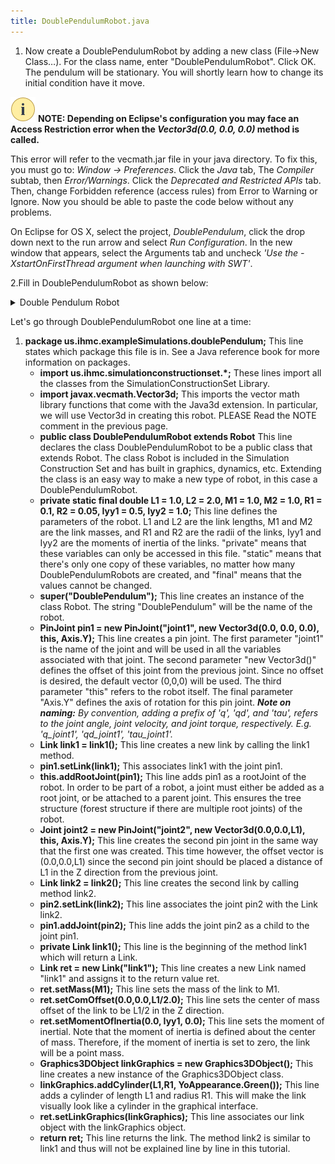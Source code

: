 ```yaml
---
title: DoublePendulumRobot.java
---
```


1. Now create a DoublePendulumRobot by adding a new class (File->New Class…). For the class name, enter "DoublePendulumRobot". Click OK.  The pendulum will be stationary. 
You will shortly learn how to change its initial condition have it move.

![note](/resources/images/attention-40.png) **NOTE: Depending on Eclipse's configuration you may face an Access Restriction error when the _Vector3d(0.0, 0.0, 0.0)_ method is called.**  

This error will refer to the vecmath.jar file in your java directory. To fix this, you must go to: 
_Window -> Preferences_. Click the _Java_ tab, The _Compiler_ subtab, then _Error/Warnings_. Click the _Deprecated and Restricted APIs_ tab.
Then, change Forbidden reference (access rules) from Error to Warning or Ignore.
Now you should be able to paste the code below without any problems.

On Eclipse for OS X, select the project, _DoublePendulum_, click the drop down next to the run arrow and select _Run Configuration_. 
In the new window that appears, select the Arguments tab and uncheck _'Use the -XstartOnFirstThread argument when launching with SWT'_.

 
2.Fill in DoublePendulumRobot as shown below:

<details>
<summary> Double Pendulum Robot </summary>
{% highlight java %}

package us.ihmc.exampleSimulations.doublePendulum;
 
import javax.vecmath.Vector3d;
 
import us.ihmc.graphics3DAdapter.graphics.Graphics3DObject;
import us.ihmc.graphics3DAdapter.graphics.appearances.YoAppearance;
import us.ihmc.robotics.Axis;
import us.ihmc.simulationconstructionset.Joint;
import us.ihmc.simulationconstructionset.Link;
import us.ihmc.simulationconstructionset.PinJoint;
import us.ihmc.simulationconstructionset.Robot;
 
/**
 * This class DoublePendulumRobot is a public class that extends Robot. The class Robot is
 * included in the Simulation Construction Set and has built in graphics, dynamics, etc.
 * Extending the class is an easy way to make a new type of robot, in this case a DoublePendulumRobot.
 */
public class DoublePendulumRobot extends Robot
{
   private static final long serialVersionUID = -7671864179791904256L;
     
   /* L1 and L2 are the link lengths, M1 and M2 are the link masses, and R1 and R2 are the radii of the links,
    * Iyy1 and Iyy2 are the moments of inertia of the links. The moments of inertia are defined about the COM
    * for each link.
    */
   public static final double
      L1 = 1.0, L2 = 2.0, M1 = 1.0, M2 = 1.0, R1 = 0.1, R2 = 0.05, Iyy1 = 0.083, Iyy2 = 0.33;
    
   public DoublePendulumRobot()
   {
      super("DoublePendulum"); // create and instance of Robot
      // Create joints and assign links. Pin joints have a single axis of rotation.
      PinJoint pin1 = new PinJoint("joint1", new Vector3d(0.0, 0.0, 0.0), this, Axis.Y);
      // pin1.setInitialState(0.0, 0.0);
      Link link1 = link1();
      pin1.setLink(link1); // associate link1 with the joint pin1
      this.addRootJoint(pin1);
      /*
       *  The second joint is initiated with the offset vector (0.0,0.0,L1) since
       *  it should be placed a distance of L1 in the Z direction from the previous joint.
       */
      Joint pin2 = new PinJoint("joint2", new Vector3d(0.0, 0.0, L1), this, Axis.Y);
      Link link2 = link2();
      pin2.setLink(link2);
      pin1.addJoint(pin2);
   }
 
   /**
    * Create the first link for the DoublePendulumRobot.
    */
   private Link link1()
   {
      Link ret = new Link("link1");
      ret.setMass(M1);
      ret.setComOffset(0.0, 0.0, L1 / 2.0);
      ret.setMomentOfInertia(0.0, Iyy1, 0.0);
      // create a LinkGraphics object to manipulate the visual representation of the link
      Graphics3DObject linkGraphics = new Graphics3DObject();
      linkGraphics.addCylinder(L1, R1, YoAppearance.Red());
       
      // associate the linkGraphics object with the link object
      ret.setLinkGraphics(linkGraphics);
      return ret;
   }
   /**
    * Create the second link for the DoublePendulumRobot.
    */
   private Link link2()
   {
      Link ret = new Link("link2");
      ret.setMass(M2);
      ret.setComOffset(0.0, 0.0, L2 / 2.0);
      ret.setMomentOfInertia(0.0, Iyy2, 0.0);
      Graphics3DObject linkGraphics = new Graphics3DObject();
      linkGraphics.addCylinder(L2, R2, YoAppearance.Green());
      ret.setLinkGraphics(linkGraphics);
      return ret;
   }
}

{% endhighlight %}
</details>


Let's go through DoublePendulumRobot one line at a time:

1. **package us.ihmc.exampleSimulations.doublePendulum;** This line states which package this file is in. See a Java reference book for more information on packages.
    * **import us.ihmc.simulationconstructionset.*;** These lines import all the classes from the SimulationConstructionSet Library.
    * **import javax.vecmath.Vector3d;** This imports the vector math library functions that come with the Java3d extension. In particular, we will use Vector3d in creating this robot. PLEASE Read the NOTE comment in the previous page.
    * **public class DoublePendulumRobot extends Robot** This line declares the class DoublePendulumRobot to be a public class that extends Robot. The class Robot is included in the Simulation Construction Set and has built in graphics, dynamics, etc. Extending the class is an easy way to make a new type of robot, in this case a DoublePendulumRobot.
    * **private static final double L1 = 1.0, L2 = 2.0, M1 = 1.0, M2 = 1.0, R1 = 0.1, R2 = 0.05, Iyy1 = 0.5, Iyy2 = 1.0;** This line defines the parameters of the robot. L1 and L2 are the link lengths, M1 and M2 are the link masses, and R1 and R2 are the radii of the links, Iyy1 and Iyy2 are the moments of inertia of the links. "private" means that these variables can only be accessed in this file. "static" means that there's only one copy of these variables, no matter how many DoublePendulumRobots are created, and "final" means that the values cannot be changed.
    * **super("DoublePendulum");** This line creates an instance of the class Robot. The string "DoublePendulum" will be the name of the robot.
    * **PinJoint pin1 = new PinJoint("joint1", new Vector3d(0.0, 0.0, 0.0), this, Axis.Y);** This line creates a pin joint. The first parameter "joint1" is the name of the joint and will be used in all the variables associated with that joint.  The second parameter "new Vector3d()" defines the offset of this joint from the previous joint. Since no offset is desired, the default vector (0,0,0) will be used. The third parameter "this" refers to the robot itself. The final parameter "Axis.Y" defines the axis of rotation for this pin joint.
 ***Note on naming:***  *By convention, adding a prefix of 'q', 'qd', and 'tau', refers to the joint angle, joint velocity, and joint torque, respectively.  E.g.  'q_joint1',  'qd_joint1', 'tau_joint1'.*
    * **Link link1 = link1();** This line creates a new link by calling the link1 method.
    * **pin1.setLink(link1);** This associates link1 with the joint pin1.
    * **this.addRootJoint(pin1);** This line adds pin1 as a rootJoint of the robot. In order to be part of a robot, a joint must either be added as a root joint, or be attached to a parent joint. This ensures the tree structure (forest structure if there are multiple root joints) of the robot.
    * **Joint joint2 = new PinJoint("joint2", new Vector3d(0.0,0.0,L1), this, Axis.Y);** This line creates the second pin joint in the same way that the first one was created. This time however, the offset vector is (0.0,0.0,L1) since the second pin joint should be placed a distance of L1 in the Z direction from the previous joint.
    * **Link link2 = link2();** This line creates the second link by calling method link2.
    * **pin2.setLink(link2);** This line associates the joint pin2 with the Link link2.
    * **pin1.addJoint(pin2);** This line adds the joint pin2 as a child to the joint pin1.
    * **private Link link1();** This line is the beginning of the method link1 which will return a Link.
    * **Link ret = new Link("link1");** This line creates a new Link named "link1" and assigns it to the return value ret.
    * **ret.setMass(M1);** This line sets the mass of the link to M1.
    * **ret.setComOffset(0.0,0.0,L1/2.0);** This line sets the center of mass offset of the link to be L1/2 in the Z direction.
    * **ret.setMomentOfInertia(0.0, Iyy1, 0.0);** This line sets the moment of inertial. Note that the moment of inertia is defined about the center of mass. Therefore, if the moment of inertia is set to zero, the link will be a point mass.
    * **Graphics3DObject linkGraphics = new Graphics3DObject();** This line creates a new instance of the Graphics3DObject class.
    * **linkGraphics.addCylinder(L1,R1, YoAppearance.Green());** This line adds a cylinder of length L1 and radius R1. This will make the link visually look like a cylinder in the graphical interface.
    * **ret.setLinkGraphics(linkGraphics);** This line associates our link object with the linkGraphics object.
    * **return ret;** This line returns the link. The method link2 is similar to link1 and thus will not be explained line by line in this tutorial.